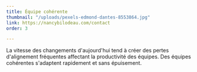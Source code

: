 ```yaml
---
title: Équipe cohérente
thumbnail: "/uploads/pexels-edmond-dantes-8553864.jpg"
link: https://nancybilodeau.com/contact
order: 3

---
```

La vitesse des changements d'aujourd'hui tend à créer des pertes d'alignement fréquentes affectant la productivité des équipes. Des équipes cohérentes s'adaptent rapidement et sans épuisement.